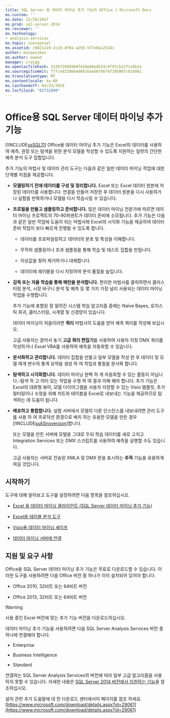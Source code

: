 ```yaml
---
title: SQL Server 용 데이터 마이닝 추가 기능의 Office | Microsoft Docs
ms.custom: ''
ms.date: 12/29/2017
ms.prod: sql-server-2014
ms.reviewer: ''
ms.technology:
- analysis-services
ms.topic: conceptual
ms.assetid: c9021a19-2c19-4f0a-a293-5f7e0ac2524c
author: minewiskan
ms.author: owend
manager: craigg
ms.openlocfilehash: 3126726849b0f434eb0edb33c9f97cb227ca5b2e
ms.sourcegitcommit: f7fced330b64d6616aeb8766747295807c92dd41
ms.translationtype: MT
ms.contentlocale: ko-KR
ms.lasthandoff: 04/23/2019
ms.locfileid: "62732890"
---
```

# <a name="sql-server-data-mining-add-ins-for-office"></a>Office용 SQL Server 데이터 마이닝 추가 기능
  [!INCLUDE[ssSQL11](../../includes/sssql11-md.md)] Office용 데이터 마이닝 추가 기능은 Excel의 데이터를 사용하여 예측, 권장 또는 탐색을 위한 분석 모델을 작성할 수 있도록 지원하는 일련의 간단한 예측 분석 도구 집합입니다.  
  
 추가 기능의 마법사 및 데이터 관리 도구는 다음과 같은 일반 데이터 마이닝 작업에 대한 단계별 지침을 제공합니다.  
  
-   **모델링하기 전에 데이터를 구성 및 정리합니다.** Excel 또는 Excel 데이터 원본에 저장된 데이터를 사용합니다. 연결을 만들어 저장한 후 데이터 원본을 다시 사용하거나 실험을 반복하거나 모델을 다시 학습시킬 수 있습니다.  
  
-   **프로필을 만들고 샘플링하고 준비합니다.** 많은 데이터 마이닝 전문가에 따르면 데이터 마이닝 프로젝트의 70-90퍼센트가 데이터 준비에 소모됩니다. 추가 기능은 다음과 같은 일반 작업에 도움이 되는 마법사와 Excel의 시각화 기능을 제공하여 데이터 준비 작업이 보다 빠르게 진행될 수 있도록 합니다.  
  
    -   데이터를 프로파일링하고 데이터의 분포 및 특성을 이해합니다.  
  
    -   무작위 샘플링이나 초과 샘플링을 통해 학습 및 테스트 집합을 만듭니다.  
  
    -   이상값을 찾아 제거하거나 대체합니다.  
  
    -   데이터에 레이블을 다시 지정하여 분석 품질을 높입니다.  
  
-   **감독 또는 자율 학습을 통해 패턴을 분석합니다.** 편리한 마법사를 클릭하면서 클러스터링 분석, 시장 바구니 분석 및 예측 등 몇 가지 가장 널리 사용되는 데이터 마이닝 작업을 수행합니다.  
  
     추가 기능에 포함된 잘 알려진 시스템 학습 알고리즘 중에는 Naïve Bayes, 로지스틱 회귀, 클러스터링, 시계열 및 신경망이 있습니다.  
  
     데이터 마이닝이 처음이라면 **쿼리** 마법사의 도움을 받아 예측 쿼리를 작성해 보십시오.  
  
     고급 사용자는 끌어서 놓기 **고급 쿼리 편집기**를 사용하여 사용자 지정 DMX 쿼리를 작성하거나 Excel VBA를 사용하여 예측을 자동화할 수 있습니다.  
  
-   **문서화하고 관리합니다.** 데이터 집합을 만들고 일부 모델을 작성 한 후 데이터 및 모델 매개 변수의 통계 요약을 생성 하 여 작업과 통찰을 문서화 합니다.  
  
-   **탐색하고 시각화합니다.** 데이터 마이닝 완벽 하 게 자동화할 수 있는 활동이 아닙니다.-탐색 하 고 의미 있는 작업을 수행 하 여 결과 이해 해야 합니다. 추가 기능은 Excel의 대화형 뷰어, 모델 다이어그램을 사용자 지정할 수 있는 Visio 템플릿, 추가 필터링이나 수정을 위해 차트와 테이블을 Excel로 내보내는 기능을 제공하므로 탐색하는 데 도움이 됩니다.  
  
-   **배포하고 통합합니다.** 실험 서버에서 모델의 다른 인스턴스를 내보내려면 관리 도구를 사용 하 여 프로덕션 환경으로 배치 하는 유용한 모델을 만든 경우 [!INCLUDE[ssASnoversion](../../includes/ssasnoversion-md.md)]합니다.  
  
     또는 모델을 만든 서버에 모델을 그대로 두되 학습 데이터를 새로 고치고 Integration Services 또는 DMX 스크립트를 사용하여 예측을 실행할 수도 있습니다.  
  
     고급 사용자는 서버로 전송된 XMLA 및 DMX 문을 표시하는 **추적** 기능을 유용하게 여길 것입니다.  
  
## <a name="getting-started"></a>시작하기  
 도구에 대해 알아보고 도구를 설정하려면 다음 항목을 참조하십시오.  
  
-   [Excel 용 데이터 마이닝 클라이언트 &#40;SQL Server 데이터 마이닝 추가 기능&#41;](../data-mining-client-for-excel-sql-server-data-mining-add-ins.md)  
  
-   [Excel용 테이블 분석 도구](../table-analysis-tools-for-excel.md)  
  
-   [Visio용 데이터 마이닝 셰이프](../data-mining-shapes-for-visio.md)  
  
-   [데이터 마이닝 서버에 연결](../connect-to-a-data-mining-server.md)  
  
## <a name="support-and-requirements"></a>지원 및 요구 사항  
 Office용 SQL Server 데이터 마이닝 추가 기능은 무료로 다운로드할 수 있습니다. 이러한 도구를 사용하려면 다음 Office 버전 중 하나가 이미 설치되어 있어야 합니다.  
  
-   Office 2010, 32비트 또는 64비트 버전  
  
-   Office 2013, 32비트 또는 64비트 버전  
  
> [!WARNING]  
>  사용 중인 Excel 버전에 맞는 추가 기능 버전을 다운로드하십시오.  
  
 데이터 마이닝 추가 기능을 사용하려면 다음 SQL Server Analysis Services 버전 중 하나에 연결해야 합니다.  
  
-   Enterprise  
  
-   Business Intelligence  
  
-   Standard  
  
 연결하는 SQL Server Analysis Services의 버전에 따라 일부 고급 알고리즘을 사용하지 못할 수 있습니다. 자세한 내용은 [SQL Server 2014 버전에서 지원하는 기능](https://msdn.microsoft.com/library/cc645993.aspx)을 참조하십시오.  
  
 설치 관련 추가 도움말에 대 한 다운로드 센터에서이 페이지를 참조 하세요. [https://www.microsoft.com/download/details.aspx?id=29061](https://www.microsoft.com/download/details.aspx?id=29061)  
  
  
